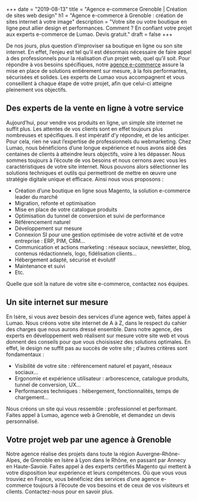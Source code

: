 +++
date = "2019-08-13"
title = "Agence e-commerce Grenoble | Création de sites web design"
h1 = "Agence e-commerce à Grenoble : création de sites internet à votre image"
description = "Votre site ou votre boutique en ligne peut allier design et performances. Comment ? En confiant votre projet aux experts e-commerce de Lumao. Devis gratuit."
draft = false
+++

De nos jours, plus question d’improviser sa boutique en ligne ou son site internet. En effet, l’enjeu est tel qu’il est désormais nécessaire de faire appel à des professionnels pour la réalisation d’un projet web, quel qu’il soit. Pour répondre à vos besoins spécifiques, notre [agence e-commerce](/agence-ecom/) assure la mise en place de solutions entièrement sur mesure, à la fois performantes, sécurisées et solides. Les experts de Lumao vous accompagnent et vous conseillent à chaque étape de votre projet, afin que celui-ci atteigne pleinement vos objectifs.

## Des experts de la vente en ligne à votre service

Aujourd’hui, pour vendre vos produits en ligne, un simple site internet ne suffit plus. Les attentes de vos clients sont en effet toujours plus nombreuses et spécifiques. Il est impératif d’y répondre, et de les anticiper. Pour cela, rien ne vaut l’expertise de professionnels du webmarketing. Chez Lumao, nous bénéficions d’une longue expérience et nous avons aidé des centaines de clients à atteindre leurs objectifs, voire à les dépasser. Nous sommes toujours à l’écoute de vos besoins et nous cernons avec vous les caractéristiques de votre site internet. Nous pouvons alors sélectionner les solutions techniques et outils qui permettront de mettre en œuvre une stratégie digitale unique et efficace. Ainsi nous vous proposons :

-	Création d’une boutique en ligne sous Magento, la solution e-commerce leader du marché
-	Migration, refonte et optimisation
-	Mise en place de votre catalogue produits
-	Optimisation du tunnel de conversion et suivi de performance
-	Référencement naturel
-	Développement sur mesure
-	Connexion SI pour une gestion optimisée de votre activité et de votre entreprise : ERP, PIM, CRM…
-	Communication et actions marketing : réseaux sociaux, newsletter, blog, contenus rédactionnels, logo, fidélisation clients…
-	Hébergement adapté, sécurisé et évolutif
-	Maintenance et suivi
-	Etc.

Quelle que soit la nature de votre site e-commerce, contactez nos équipes.

## Un site internet sur mesure

En Isère, si vous avez besoin des services d’une agence web, faites appel à Lumao. Nous créons votre site internet de A à Z, dans le respect du cahier des charges que nous aurons dressé ensemble. Dans notre agence, des experts en développement web réalisent sur mesure votre site web et vous donnent des conseils pour que vous choisissiez des solutions optimales. En effet, le design ne suffit pas au succès de votre site ; d’autres critères sont fondamentaux : 

-	Visibilité de votre site : référencement naturel et payant, réseaux sociaux…
-	Ergonomie et expérience utilisateur : arborescence, catalogue produits, tunnel de conversion, UX…
-	Performances techniques : hébergement, fonctionnalités, temps de chargement…

Nous créons un site qui vous ressemble : professionnel et performant. Faites appel à Lumao, agence web à Grenoble, et demandez un devis personnalisé.

## Votre projet web par une agence à Grenoble

Notre agence réalise des projets dans toute la région Auvergne-Rhône-Alpes, de Grenoble en Isère à Lyon dans le Rhône, en passant par Annecy en Haute-Savoie. Faites appel à des experts certifiés Magento qui mettent à votre disposition leur expérience et leurs compétences. Où que vous vous trouviez en France, vous bénéficiez des services d’une agence e-commerce toujours à l’écoute de vos besoins et de ceux de vos visiteurs et clients. Contactez-nous pour en savoir plus.
